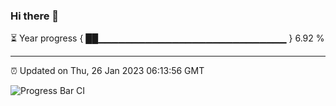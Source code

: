 ### Hi there 👋

⏳ Year progress { ██▁▁▁▁▁▁▁▁▁▁▁▁▁▁▁▁▁▁▁▁▁▁▁▁▁▁▁▁ } 6.92 %

---

⏰ Updated on Thu, 26 Jan 2023 06:13:56 GMT

![Progress Bar CI](https://github.com/liununu/liununu/workflows/Progress%20Bar%20CI/badge.svg)
